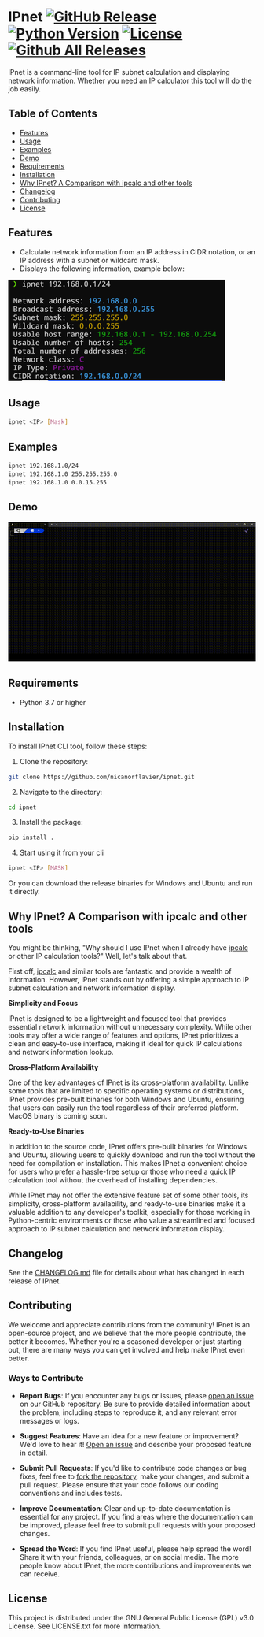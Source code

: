 # IPnet [![GitHub Release](https://img.shields.io/github/release/nicanorflavier/ipnet.svg)](https://github.com/nicanorflavier/ipnet/releases/latest) [![Python Version](https://img.shields.io/badge/python-3.7+-blue.svg?style=flat-square)](https://python.org) [![License](https://img.shields.io/github/license/nicanorflavier/ipnet.svg?style=flat-square)](LICENSE.txt) [![Github All Releases](https://img.shields.io/github/downloads/nicanorflavier/ipnet/total.svg)](https://github.com/nicanorflavier/ipnet/releases)

IPnet is a command-line tool for IP subnet calculation and displaying network information. Whether you need an IP calculator this tool will do the job easily.

## Table of Contents
- [Features](#features)
- [Usage](#usage)
- [Examples](#examples)
- [Demo](#demo)
- [Requirements](#requirements)
- [Installation](#installation)
- [Why IPnet? A Comparison with ipcalc and other tools](#why-ipnet-a-comparison-with-ipcalc)
- [Changelog](#changelog)
- [Contributing](#contributing)
- [License](#license)

## Features

- Calculate network information from an IP address in CIDR notation, or an IP address with a subnet or wildcard mask.
- Displays the following information, example below:

![Info Output](images/info-output.png)
  

## Usage

```bash
ipnet <IP> [Mask]
```
## Examples

```bash
ipnet 192.168.1.0/24
ipnet 192.168.1.0 255.255.255.0
ipnet 192.168.1.0 0.0.15.255
```

## Demo

![Demo GIF](images/ipnet.gif)

## Requirements
* Python 3.7 or higher

## Installation
To install IPnet CLI tool, follow these steps:

1. Clone the repository:
```bash
git clone https://github.com/nicanorflavier/ipnet.git
```
2. Navigate to the directory:
```bash
cd ipnet
```
3. Install the package:
```bash
pip install .
```
4. Start using it from your cli
```bash
ipnet <IP> [MASK]
```
Or you can download the release binaries for Windows and Ubuntu and run it directly.

## Why IPnet? A Comparison with ipcalc and other tools

You might be thinking, "Why should I use IPnet when I already have [ipcalc](https://github.com/kjokjo/ipcalc) or other IP calculation tools?" Well, let's talk about that.

First off, [ipcalc](https://github.com/kjokjo/ipcalc) and similar tools are fantastic and provide a wealth of information. However, IPnet stands out by offering a simple approach to IP subnet calculation and network information display.

**Simplicity and Focus**

IPnet is designed to be a lightweight and focused tool that provides essential network information without unnecessary complexity. While other tools may offer a wide range of features and options, IPnet prioritizes a clean and easy-to-use interface, making it ideal for quick IP calculations and network information lookup.

**Cross-Platform Availability**

One of the key advantages of IPnet is its cross-platform availability. Unlike some tools that are limited to specific operating systems or distributions, IPnet provides pre-built binaries for both Windows and Ubuntu, ensuring that users can easily run the tool regardless of their preferred platform. MacOS binary is coming soon.

**Ready-to-Use Binaries**

In addition to the source code, IPnet offers pre-built binaries for Windows and Ubuntu, allowing users to quickly download and run the tool without the need for compilation or installation. This makes IPnet a convenient choice for users who prefer a hassle-free setup or those who need a quick IP calculation tool without the overhead of installing dependencies.

While IPnet may not offer the extensive feature set of some other tools, its simplicity, cross-platform availability, and ready-to-use binaries make it a valuable addition to any developer's toolkit, especially for those working in Python-centric environments or those who value a streamlined and focused approach to IP subnet calculation and network information display.

## Changelog
See the [CHANGELOG.md](CHANGELOG.md) file for details about what has changed in each release of IPnet.

## Contributing

We welcome and appreciate contributions from the community! IPnet is an open-source project, and we believe that the more people contribute, the better it becomes. Whether you're a seasoned developer or just starting out, there are many ways you can get involved and help make IPnet even better.

### Ways to Contribute

- **Report Bugs**: If you encounter any bugs or issues, please [open an issue](https://github.com/nicanorflavier/ipnet/issues/new) on our GitHub repository. Be sure to provide detailed information about the problem, including steps to reproduce it, and any relevant error messages or logs.

- **Suggest Features**: Have an idea for a new feature or improvement? We'd love to hear it! [Open an issue](https://github.com/nicanorflavier/ipnet/issues/new) and describe your proposed feature in detail.

- **Submit Pull Requests**: If you'd like to contribute code changes or bug fixes, feel free to [fork the repository](https://github.com/nicanorflavier/ipnet/fork), make your changes, and submit a pull request. Please ensure that your code follows our coding conventions and includes tests.

- **Improve Documentation**: Clear and up-to-date documentation is essential for any project. If you find areas where the documentation can be improved, please feel free to submit pull requests with your proposed changes.

- **Spread the Word**: If you find IPnet useful, please help spread the word! Share it with your friends, colleagues, or on social media. The more people know about IPnet, the more contributions and improvements we can receive.


## License
This project is distributed under the GNU General Public License (GPL) v3.0 License. See LICENSE.txt for more information.
